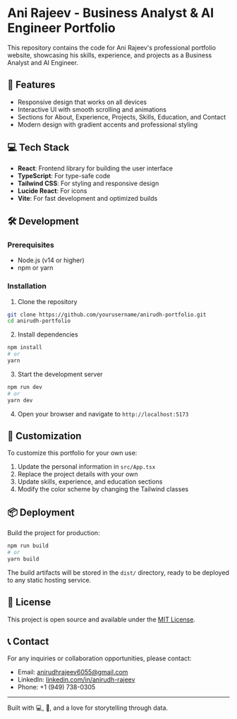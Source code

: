 # Ani Rajeev - Business Analyst & AI Engineer Portfolio

This repository contains the code for Ani Rajeev's professional portfolio website, showcasing his skills, experience, and projects as a Business Analyst and AI Engineer.

## 🚀 Features

- Responsive design that works on all devices
- Interactive UI with smooth scrolling and animations
- Sections for About, Experience, Projects, Skills, Education, and Contact
- Modern design with gradient accents and professional styling

## 💻 Tech Stack

- **React**: Frontend library for building the user interface
- **TypeScript**: For type-safe code
- **Tailwind CSS**: For styling and responsive design
- **Lucide React**: For icons
- **Vite**: For fast development and optimized builds

## 🛠️ Development

### Prerequisites

- Node.js (v14 or higher)
- npm or yarn

### Installation

1. Clone the repository
```bash
git clone https://github.com/yourusername/anirudh-portfolio.git
cd anirudh-portfolio
```

2. Install dependencies
```bash
npm install
# or
yarn
```

3. Start the development server
```bash
npm run dev
# or
yarn dev
```

4. Open your browser and navigate to `http://localhost:5173`

## 📝 Customization

To customize this portfolio for your own use:

1. Update the personal information in `src/App.tsx`
2. Replace the project details with your own
3. Update skills, experience, and education sections
4. Modify the color scheme by changing the Tailwind classes

## 📦 Deployment

Build the project for production:

```bash
npm run build
# or
yarn build
```

The build artifacts will be stored in the `dist/` directory, ready to be deployed to any static hosting service.

## 📄 License

This project is open source and available under the [MIT License](LICENSE).

## 📞 Contact

For any inquiries or collaboration opportunities, please contact:

- Email: anirudhrajeev6055@gmail.com
- LinkedIn: [linkedin.com/in/anirudh-rajeev](https://linkedin.com/in/anirudh-rajeev)
- Phone: +1 (949) 738-0305

---

Built with 💻, 🧠, and a love for storytelling through data.